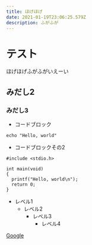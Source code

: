 ```yaml
---
title: ほげほげ
date: 2021-01-19T23:06:25.579Z
description: ふがふが
---
```

# テスト

ほげほげふがふがいえーい

## みだし2

### みだし3

* コードブロック

```
echo "Hello, world"
```

* コードブロックその2

```
#include <stdio.h>

int main(void)
{
  printf("Hello, world\n");
  return 0;
}
```

* レベル1
  - レベル2
    + レベル3
      * レベル4

[Google](https://www.google.co.jp/)
